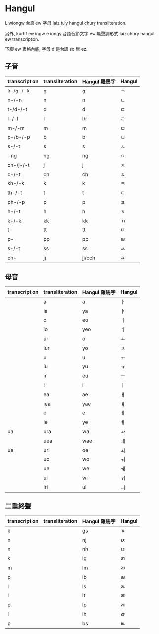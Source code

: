 # Hangul

Liwiongw 台語 ew 字母 laiz tuiy hangul chury transliteration.

另外, kurhf ew ingw e iongy 台語音節文字 ew 無聲調形式 laiz chury hangul ew transcription.

下脚 ew 表格內底, 字母 d 是台語 so 無 ez.

## 子音

| transcription | transliteration | Hangul 羅馬字 | Hangul |
| :--- | :--- | :--- | :--- |
| k-/g-/-k | g | g | ㄱ |
| n-/-n | n | n | ㄴ |
| t-/d-/-t | d | d | ㄷ |
| l-/-l | l | l/r | ㄹ |
| m-/-m | m | m | ㅁ |
| p-/b-/-p | b | b | ㅂ |
| s-/-t | s | s | ㅅ |
| -ng | ng | ng | ㅇ |
| ch-/j-/-t | j | j | ㅈ |
| c-/-t | ch | ch | ㅊ |
| kh-/-k | k | k | ㅋ |
| th-/-t | t | t | ㅌ |
| ph-/-p | p | p | ㅍ |
| h-/-t | h | h | ㅎ |
| k-/-k | kk | kk | ㄲ |
| t- | tt | tt | ㄸ |
| p- | pp | pp | ㅃ |
| s-/-t | ss | ss | ㅆ |
| ch- | jj | jj/cch | ㅉ |

## 母音

| transcription | transliteration | Hangul 羅馬字 | Hangul |
| :--- | :--- | :--- | :--- |
|| a | a | ㅏ |
|| ia | ya | ㅑ |
|| o | eo | ㅓ |
|| io | yeo | ㅕ |
|| ur | o | ㅗ |
|| iur | yo | ㅛ |
|| u | u | ㅜ |
|| iu | yu | ㅠ |
|| ir | eu | ㅡ |
|| i | i | ㅣ |
|| ea | ae | ㅐ |
|| iea | yae | ㅒ |
|| e | e | ㅔ |
|| ie | ye | ㅖ |
| ua | ura | wa | ㅘ |
|| uea | wae | ㅙ |
| ue | uri | oe | ㅚ |
|| uo | wo | ㅝ |
|| ue | we | ㅞ |
|| ui | wi | ㅟ |
|| iri | ui | ㅢ |

## 二重終聲

| transcription | transliteration | Hangul 羅馬字 | Hangul |
| :--- | :--- | :--- | :--- |
| k || gs | ㄳ |
| n || nj | ㄵ |
| n || nh | ㄶ |
| k || lg | ㄺ |
| m || lm | ㄻ |
| p || lb | ㄼ |
| l || ls | ㄽ |
| l || lt | ㄾ |
| p || lp | ㄿ |
| l || lh | ㅀ |
| p || bs | ㅄ |
